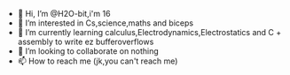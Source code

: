 - 👋 Hi, I’m @H2O-bit,i'm 16
- 👀 I’m interested in Cs,science,maths and biceps
- 🌱 I’m currently learning calculus,Electrodynamics,Electrostatics and C + assembly to write ez bufferoverflows
- 💞️ I’m looking to collaborate on nothing
- 📫 How to reach me (jk,you can't reach me)

<!---
H2O-bit/H2O-bit is a ✨ special ✨ repository because its `README.md` (this file) appears on your GitHub profile.
You can click the Preview link to take a look at your changes.
--->
